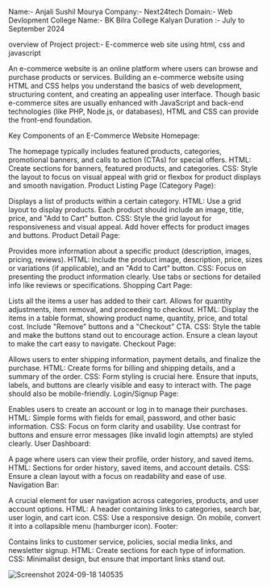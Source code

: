 Name:- Anjali Sushil Mourya
Company:- Next24tech
Domain:- Web Devlopment
College Name:- BK Bilra College Kalyan
Duration :- July to September 2024

overview of Project
project:- E-commerce web site using html, css and javascript


An e-commerce website is an online platform where users can browse and purchase products or services. Building an e-commerce website using HTML and CSS helps you understand the basics of web development, structuring content, and creating an appealing user interface. Though basic e-commerce sites are usually enhanced with JavaScript and back-end technologies (like PHP, Node.js, or databases), HTML and CSS can provide the front-end foundation.

Key Components of an E-Commerce Website
Homepage:

The homepage typically includes featured products, categories, promotional banners, and calls to action (CTAs) for special offers.
HTML: Create sections for banners, featured products, and categories.
CSS: Style the layout to focus on visual appeal with grid or flexbox for product displays and smooth navigation.
Product Listing Page (Category Page):

Displays a list of products within a certain category.
HTML: Use a grid layout to display products. Each product should include an image, title, price, and "Add to Cart" button.
CSS: Style the grid layout for responsiveness and visual appeal. Add hover effects for product images and buttons.
Product Detail Page:

Provides more information about a specific product (description, images, pricing, reviews).
HTML: Include the product image, description, price, sizes or variations (if applicable), and an "Add to Cart" button.
CSS: Focus on presenting the product information clearly. Use tabs or sections for detailed info like reviews or specifications.
Shopping Cart Page:

Lists all the items a user has added to their cart. Allows for quantity adjustments, item removal, and proceeding to checkout.
HTML: Display the items in a table format, showing product name, quantity, price, and total cost. Include "Remove" buttons and a "Checkout" CTA.
CSS: Style the table and make the buttons stand out to encourage action. Ensure a clean layout to make the cart easy to navigate.
Checkout Page:

Allows users to enter shipping information, payment details, and finalize the purchase.
HTML: Create forms for billing and shipping details, and a summary of the order.
CSS: Form styling is crucial here. Ensure that inputs, labels, and buttons are clearly visible and easy to interact with. The page should also be mobile-friendly.
Login/Signup Page:

Enables users to create an account or log in to manage their purchases.
HTML: Simple forms with fields for email, password, and other basic information.
CSS: Focus on form clarity and usability. Use contrast for buttons and ensure error messages (like invalid login attempts) are styled clearly.
User Dashboard:

A page where users can view their profile, order history, and saved items.
HTML: Sections for order history, saved items, and account details.
CSS: Ensure a clean layout with a focus on readability and ease of use.
Navigation Bar:

A crucial element for user navigation across categories, products, and user account options.
HTML: A header containing links to categories, search bar, user login, and cart icon.
CSS: Use a responsive design. On mobile, convert it into a collapsible menu (hamburger icon).
Footer:

Contains links to customer service, policies, social media links, and newsletter signup.
HTML: Create sections for each type of information.
CSS: Minimalist design, but ensure that important links stand out.


![Screenshot 2024-09-18 140535](https://github.com/user-attachments/assets/bb77fbe2-41f2-407b-80e7-557728204a23)

